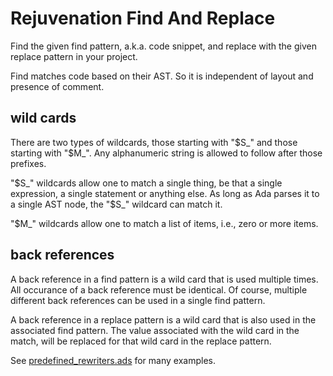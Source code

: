 # Rejuvenation Find And Replace

Find the given find pattern, a.k.a. code snippet, 
and replace with the given replace pattern 
in your project.

Find matches code based on their AST.
So it is independent of layout and presence of comment.

## wild cards

There are two types of wildcards, those starting with "$S_" and those starting with "$M_".
Any alphanumeric string is allowed to follow after those prefixes.

"$S_" wildcards allow one to match a single thing, be that a single expression, a single statement or anything else.
As long as Ada parses it to a single AST node, the "$S_" wildcard can match it.

"$M_" wildcards allow one to match a list of items, i.e., zero or more items. 

## back references

A back reference in a find pattern is a wild card that is used multiple times.
All occurance of a back reference must be identical.
Of course, multiple different back references can be used in a single find pattern.

A back reference in a replace pattern is a wild card that is also used in the associated find pattern.
The value associated with the wild card in the match, will be replaced for that wild card in the replace pattern.


See [predefined_rewriters.ads](https://github.com/TNO/Renaissance-Ada/blob/main/src/libraries/Rewriters_Lib/src/predefined_rewriters.ads)
for many examples.
